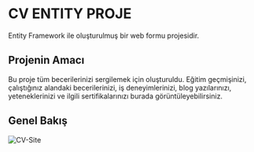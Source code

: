 # CV ENTITY PROJE

Entity Framework ile oluşturulmuş bir web formu projesidir.

## Projenin Amacı
Bu proje tüm becerilerinizi sergilemek için oluşturuldu. Eğitim geçmişinizi, çalıştığınız alandaki becerilerinizi, iş deneyimlerinizi, blog yazılarınızı, yeteneklerinizi ve ilgili sertifikalarınızı burada görüntüleyebilirsiniz. 

## Genel Bakış  


![CV-Site](https://github.com/Fatmaaktar/CvEntity/assets/106100226/e1eabf57-13ab-442d-9d3b-66f55fa2f620)

